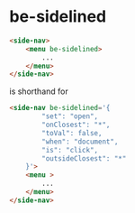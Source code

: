 # be-sidelined

```html
<side-nav>
    <menu be-sidelined>
        ...
    </menu>
</side-nav>
```

is shorthand for

```html
<side-nav be-sidelined='{
        "set": "open",
        "onClosest": "*",
        "toVal": false,
        "when": "document",
        "is": "click",
        "outsideClosest": "*"
    }'>
    <menu >
        ...
    </menu>
</side-nav>
```